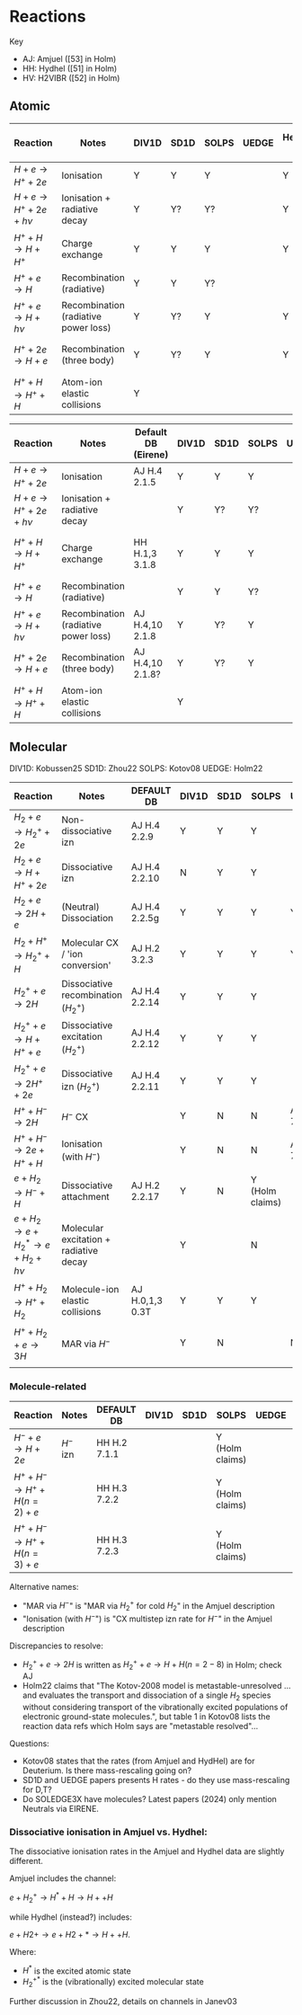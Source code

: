 # Reactions

<!-- Key:
- N: Not implemented
- Y: Implemented without mass rescaled rates
- Y*: Implemented with mass rescaled rates (e.g. $\langle\sigma v\rangle_D(T) = \langle\sigma v\rangle_H(T/2)$) for H isotopes, i.e. for $H$ below, read $H$|$D$|$T$ -->


Key
- AJ: Amjuel ([53] in Holm)
- HH: Hydhel ([51] in Holm)
- HV: H2VIBR ([52] in Holm)

## Atomic

| Reaction                             | Notes                                | DIV1D | SD1D | SOLPS | UEDGE | Hermes-3 | DB used by EIRENE  | DB used by H3, if different |
| ------------------------------------ | ------------------------------------ | ----- | ---- | ----- | ----- | -------- | ------------------ | --------------------------- |
| $H     + e   \to H^+   + 2e$         | Ionisation                           | Y     | Y    | Y     |       | Y        | AJ H.4 2.1.5       |                             |
| $H     + e   \to H^+   + 2e  + h\nu$ | Ionisation + radiative decay         | Y     | Y?   | Y?    |       | Y        |                    |                             |
| $H^+   + H   \to H     + H^+$        | Charge exchange                      | Y     | Y    | Y     |       | Y        | HYDHEL H.1,3 3.1.8 | AJ H.3 3.1.8 (p111)         |
| $H^+   + e   \to H$                  | Recombination (radiative)            | Y     | Y    | Y?    |       |          |                    |                             |
| $H^+   + e   \to H     + h\nu$       | Recombination (radiative power loss) | Y     | Y?   | Y     |       | Y        | AJ H.4,10 2.1.8    |                             |
| $H^+   + 2e  \to H     + e$          | Recombination (three body)           | Y     | Y?   | Y     |       | Y        | AJ H.4,10 2.1.8?   |                             |
| $H^+   + H   \to H^+   + H$          | Atom-ion elastic collisions          | Y     |      |       |       |          |                    |                             |

| Reaction                             | Notes                                | Default DB (Eirene) | DIV1D | SD1D | SOLPS | UEDGE | H3                    |
| ------------------------------------ | ------------------------------------ | ------------------- | ----- | ---- | ----- | ----- | --------------------- |
| $H     + e   \to H^+   + 2e$         | Ionisation                           | AJ H.4 2.1.5        | Y     | Y    | Y     |       | Y                     |
| $H     + e   \to H^+   + 2e  + h\nu$ | Ionisation + radiative decay         |                     | Y     | Y?   | Y?    |       | Y                     |
| $H^+   + H   \to H     + H^+$        | Charge exchange                      | HH H.1,3 3.1.8      | Y     | Y    | Y     |       | Y AJ H.3 3.1.8 (p111) |
| $H^+   + e   \to H$                  | Recombination (radiative)            |                     | Y     | Y    | Y?    |       |                       |
| $H^+   + e   \to H     + h\nu$       | Recombination (radiative power loss) | AJ H.4,10 2.1.8     | Y     | Y?   | Y     |       | Y                     |
| $H^+   + 2e  \to H     + e$          | Recombination (three body)           | AJ H.4,10 2.1.8?    | Y     | Y?   | Y     |       | Y                     |
| $H^+   + H   \to H^+   + H$          | Atom-ion elastic collisions          |                     | Y     |      |       |       |                       |

## Molecular

DIV1D: Kobussen25
SD1D: Zhou22
SOLPS: Kotov08
UEDGE: Holm22

| Reaction                                               | Notes                                  | DEFAULT DB      | DIV1D | SD1D | SOLPS           | UEDGE         | H3 (planned!)   |
| ------------------------------------------------------ | -------------------------------------- | --------------- | ----- | ---- | --------------- | ------------- | --------------- |
| $H_2   + e       \to H_2^+ + 2e$                       | Non-dissociative izn                   | AJ H.4 2.2.9    | Y     | Y    | Y               |               | N               |
| $H_2   + e       \to H     + H^+ + 2e$                 | Dissociative izn                       | AJ H.4 2.2.10   | N     | Y    | Y               |               | N               |
| $H_2   + e       \to 2H    + e$                        | (Neutral) Dissociation                 | AJ H.4 2.2.5g   | Y     | Y    | Y               | Y             | N               |
| $H_2   + H^+     \to H_2^+ + H$                        | Molecular CX / 'ion conversion'        | AJ H.2 3.2.3    | Y     | Y    | Y               | Y             | N               |
| $H_2^+ + e       \to 2H$                               | Dissociative recombination ($H_2^+$)   | AJ H.4 2.2.14   | Y     | Y    | Y               |               | N               |
| $H_2^+ + e       \to H     + H^+ + e$                  | Dissociative excitation ($H_2^+$)      | AJ H.4 2.2.12   | Y     | Y    | Y               |               | N               |
| $H_2^+ + e       \to 2H^+  + 2e$                       | Dissociative izn ($H_2^+$)             | AJ H.4 2.2.11   | Y     | Y    | Y               |               | N               |
| $H^+   + H^-     \to 2H$                               | $H^-$ CX                               |                 | Y     | N    | N               | AJ H.4 7.2.3a | N               |
| $H^+   + H^-     \to 2e    + H^+ + H$                  | Ionisation (with $H^−$)                |                 | Y     | N    | N               | AJ H.4 7.2.3b | N               |
| $e     + H_2     \to H^-   + H$                        | Dissociative attachment                | AJ H.2 2.2.17   | Y     | N    | Y (Holm claims) |               | N               |
| $e     + H_2     \to e     + H_2^* \to e + H_2 + h\nu$ | Molecular excitation + radiative decay |                 | Y     |      | N               |               | N               |
| $H^+   + H_2     \to H^+   + H_2$                      | Molecule-ion elastic collisions        | AJ H.0,1,3 0.3T | Y     | Y    | Y               |               | `AJ H.3 0.3T?`  |
| $H^+   + H_2 + e \to 3H$                               | MAR via $H^−$                          |                 | Y     | N    |                 | N             | `AJ H.4 3.2.3r` |
|                                                        |                                        |                 |       |      |                 |               |                 |

### Molecule-related

| Reaction                         | Notes     | DEFAULT DB   | DIV1D | SD1D | SOLPS           | UEDGE | H3 (planned!) |
| -------------------------------- | --------- | ------------ | ----- | ---- | --------------- | ----- | ------------- |
| $H^-   + e       \to H + 2e$     | $H^-$ izn | HH H.2 7.1.1 |       |      | Y (Holm claims) |       |               |
| $H^+ + H^- \to H^+ + H(n=2) + e$ |           | HH H.3 7.2.2 |       |      | Y (Holm claims) |       |               |
| $H^+ + H^- \to H^+ + H(n=3) + e$ |           | HH H.3 7.2.3 |       |      | Y (Holm claims) |       |               |



Alternative names:
- "MAR via $H^−$" is "MAR via $H_2^+$ for cold $H_2$" in the Amjuel description
- "Ionisation (with $H^−$") is "CX multistep izn rate for $H^-$" in the Amjuel description

Discrepancies to resolve:
- $H_2^+ + e \to 2H$ is written as $H_2^+ + e \to H + H(n=2-8)$ in Holm; check AJ
- Holm22 claims that "The Kotov-2008 model is metastable-unresolved ... and evaluates the transport and dissociation of a single $H_2$ species without considering transport of the vibrationally excited populations of electronic ground-state molecules.", but table 1 in Kotov08 lists the reaction data refs which Holm says are "metastable resolved"...


Questions:
- Kotov08 states that the rates (from Amjuel and HydHel) are for Deuterium. Is there mass-rescaling going on?
- SD1D and UEDGE papers presents H rates - do they use mass-rescaling for D,T?
- Do SOLEDGE3X have molecules? Latest papers (2024) only mention Neutrals via EIRENE.

### Dissociative ionisation in Amjuel vs. Hydhel:

The dissociative ionisation rates in the Amjuel and Hydhel data are slightly different.

Amjuel includes the channel:

$e + H_2^+ \to H^* + H \to H+ + H$

while Hydhel (instead?) includes:

 $e + H2+ → e + H2+ * → H+ + H$. 

Where:
- $H^*$ is the excited atomic state
- $H_2^{+*}$ is the (vibrationally) excited molecular state

Further discussion in Zhou22, details on channels in Janev03

